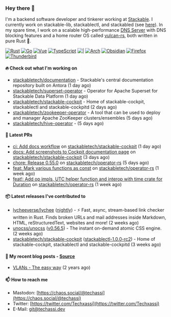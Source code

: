 ### Hey there 👋

I'm a backend software developer and tinkerer working at [Stackable][stackable]. I currently work on
stackable-lib, stackablectl, and stackabled (see [here][stackable-work]). In my spare time, I work on
a scalable high-performance [DNS Server][portal] with DNS blocking features and a home router OS
called [vulcan-rs][vulcan], both written in pure Rust 🦀.

[stackable-work]: https://github.com/stackabletech/stackable
[stackable]: https://github.com/stackabletech
[portal]: https://github.com/portal-rs/portal
[vulcan]: https://github.com/vulcan-rs

[![Rust](https://img.shields.io/badge/-Rust-141414?style=flat&logo=rust&logoColor=%23f97f39)](https://www.rust-lang.org/)
[![Go](https://img.shields.io/badge/-Go-141414?style=flat&logo=go&logoColor=%23f97f39)](https://go.dev/)
[![Vue](https://img.shields.io/badge/-Vue-141414?style=flat&logo=vuedotjs&logoColor=%23f97f39)](https://vuejs.org/)
[![TypeScript](https://img.shields.io/badge/-TypeScript-141414?style=flat&logo=typescript&logoColor=%23f97f39)](https://www.typescriptlang.org/)
![|](https://img.shields.io/badge/-%7C-141414?style=flat&logoColor=%23f97f39)
[![Arch](https://img.shields.io/badge/-Arch-141414?style=flat&logo=archlinux&logoColor=%23f97f39)](https://archlinux.org/)
[![Obsidian](https://img.shields.io/badge/-Obsidian-141414?style=flat&logo=obsidian&logoColor=%23f97f39)](https://obsidian.md/)
[![Firefox](https://img.shields.io/badge/-Firefox-141414?style=flat&logo=firefox&logoColor=%23f97f39)](https://www.mozilla.org/en-US/firefox/new/)
[![Thunderbird](https://img.shields.io/badge/-Thunderbird-141414?style=flat&logo=thunderbird&logoColor=%23f97f39)](https://www.thunderbird.net/en-US/)

#### 🔥 Check out what I'm working on


- [stackabletech/documentation](https://github.com/stackabletech/documentation) - Stackable&#39;s central documentation repository built on Antora (1 day ago)
- [stackabletech/superset-operator](https://github.com/stackabletech/superset-operator) - Operator for Apache Superset for Stackable Data Platform (1 day ago)
- [stackabletech/stackable-cockpit](https://github.com/stackabletech/stackable-cockpit) - Home of stackable-cockpit, stackablectl and stackable-cockpitd (2 days ago)
- [stackabletech/zookeeper-operator](https://github.com/stackabletech/zookeeper-operator) - A tool that can be used to deploy and manager Apache ZooKeeper clusters/ensembles (5 days ago)
- [stackabletech/hive-operator](https://github.com/stackabletech/hive-operator) -  (5 days ago)

#### 🧪 Latest PRs


- [ci: Add docs workflow](https://github.com/stackabletech/stackable-cockpit/pull/130) on [stackabletech/stackable-cockpit](https://github.com/stackabletech/stackable-cockpit) (1 day ago)
- [docs: Add screenshots to Cockpit documentation page](https://github.com/stackabletech/stackable-cockpit/pull/127) on [stackabletech/stackable-cockpit](https://github.com/stackabletech/stackable-cockpit) (3 days ago)
- [chore: Release 0.55.0](https://github.com/stackabletech/operator-rs/pull/676) on [stackabletech/operator-rs](https://github.com/stackabletech/operator-rs) (5 days ago)
- [feat: Mark various functions as const](https://github.com/stackabletech/operator-rs/pull/674) on [stackabletech/operator-rs](https://github.com/stackabletech/operator-rs) (1 week ago)
- [feat!: Add op impls, UTC helper function and interop with time crate for Duration](https://github.com/stackabletech/operator-rs/pull/671) on [stackabletech/operator-rs](https://github.com/stackabletech/operator-rs) (1 week ago)

#### 📦 Latest releases I've contributed to


- [lycheeverse/lychee](https://github.com/lycheeverse/lychee/releases/tag/nightly) ([nightly](https://github.com/lycheeverse/lychee/releases/tag/nightly)) - ⚡ Fast, async, stream-based link checker written in Rust. Finds broken URLs and mail addresses inside Markdown, HTML, reStructuredText, websites and more! (2 weeks ago)
- [unocss/unocss](https://github.com/unocss/unocss/releases/tag/v0.56.5) ([v0.56.5](https://github.com/unocss/unocss/releases/tag/v0.56.5)) - The instant on-demand atomic CSS engine. (2 weeks ago)
- [stackabletech/stackable-cockpit](https://github.com/stackabletech/stackable-cockpit/releases/tag/stackablectl-1.0.0-rc2) ([stackablectl-1.0.0-rc2](https://github.com/stackabletech/stackable-cockpit/releases/tag/stackablectl-1.0.0-rc2)) - Home of stackable-cockpit, stackablectl and stackable-cockpitd (3 weeks ago)

#### 📜 My recent blog posts - [Source](https://github.com/Techassi/page)


- [VLANs - The easy way](https://techassi.dev/posts/vlans-the-easy-way/) (2 years ago)

#### 📫 How to reach me

- Mastodon: [https://chaos.social/@techassi](https://chaos.social/@techassi)
- Twitter: [https://twitter.com/Techxassi](https://twitter.com/Techxassi)
- E-Mail: git@techassi.dev

